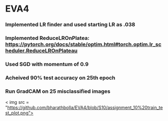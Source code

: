 # EVA4
### Implemented LR finder and used starting LR as .038
### Implemented ReduceLROnPlatea: https://pytorch.org/docs/stable/optim.html#torch.optim.lr_scheduler.ReduceLROnPlateau
### Used SGD with momentum of 0.9
### Acheived 90% test accuracy on 25th epoch
### Run GradCAM on 25 misclassified images
< img src = "https://github.com/bharathbolla/EVA4/blob/S10/assignment_10%20train_test_plot.png">
